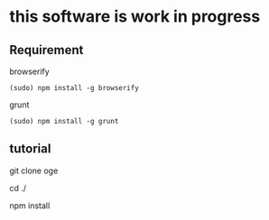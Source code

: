# this software is work in progress
## Requirement
browserify

    (sudo) npm install -g browserify

grunt

    (sudo) npm install -g grunt

## tutorial
git clone oge

cd ./

npm install
